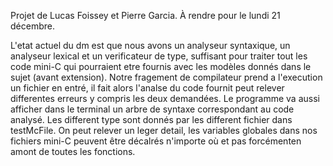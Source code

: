 Projet de Lucas Foissey et Pierre Garcia.
À rendre pour le lundi 21 décembre.

L'etat actuel du dm est que nous avons un analyseur syntaxique, un analyseur lexical et un verificateur de type,
suffisant pour traiter tout les code mini-C qui pourraient etre fournis avec les modèles donnés dans le sujet (avant extension).
Notre fragement de compilateur prend a l'execution un fichier en entré, il fait alors l'analse du code fournit peut relever differentes erreurs y compris les deux demandées. Le programme va aussi afficher dans le terminal un arbre de syntaxe correspondant au code analysé. Les different type sont donnés par les different fichier dans testMcFile.
On peut relever un leger detail, les variables globales dans nos fichiers mini-C peuvent être décalrés n'importe où et pas forcémenten amont de toutes les fonctions.
